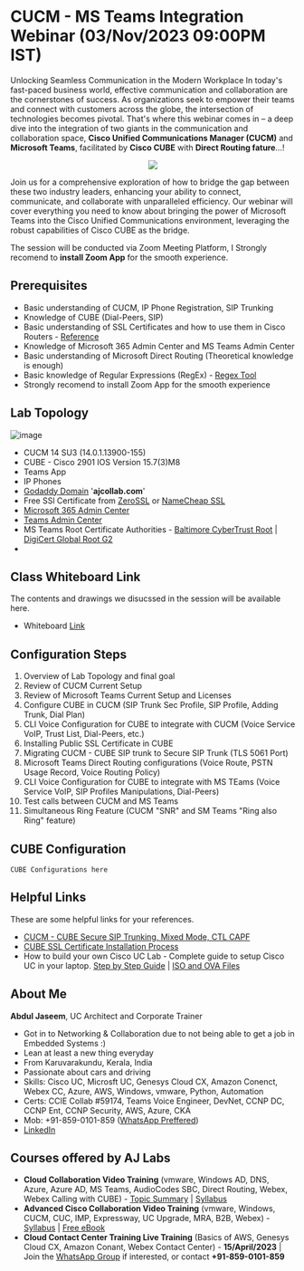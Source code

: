 # CUCM - MS Teams Integration Webinar (03/Nov/2023 09:00PM IST)
Unlocking Seamless Communication in the Modern Workplace
In today's fast-paced business world, effective communication and collaboration are the cornerstones of success. As organizations seek to empower their teams and connect with customers across the globe, the intersection of technologies becomes pivotal. That's where this webinar comes in – a deep dive into the integration of two giants in the communication and collaboration space, **Cisco Unified Communications Manager (CUCM)** and **Microsoft Teams**, facilitated by **Cisco CUBE** with **Direct Routing fature**...!

<p align="center" width="100%">
  <img src="https://github.com/vpjaseem/collaboration/assets/67306692/0ab235b3-62ba-4c54-b1ff-8ff9bfbfd655">
</p>

Join us for a comprehensive exploration of how to bridge the gap between these two industry leaders, enhancing your ability to connect, communicate, and collaborate with unparalleled efficiency. Our webinar will cover everything you need to know about bringing the power of Microsoft Teams into the Cisco Unified Communications environment, leveraging the robust capabilities of Cisco CUBE as the bridge.

The session will be conducted via Zoom Meeting Platform, I Strongly recomend to **install Zoom App** for the smooth experience.

## Prerequisites
- Basic understanding of CUCM, IP Phone Registration, SIP Trunking
- Knowledge of CUBE (Dial-Peers, SIP)
- Basic understanding of SSL Certificates and how to use them in Cisco Routers - [Reference](https://youtu.be/8pUtDOTw-HM)
- Knowledge of Microsoft 365 Admin Center and MS Teams Admin Center
- Basic understanding of Microsoft Direct Routing (Theoretical knowledge is enough)
- Basic knowledge of Regular Expressions (RegEx) - [Regex Tool](https://regex101.com/)
- Strongly recomend to install Zoom App for the smooth experience 
## Lab Topology
![image](https://github.com/vpjaseem/collaboration/assets/67306692/d813790e-c69d-47d7-a05b-2edf63fa0837)

- CUCM 14 SU3 (14.0.1.13900-155)
- CUBE - Cisco 2901 IOS Version 15.7(3)M8
- Teams App
- IP Phones
- [Godaddy Domain](https://www.godaddy.com/en-in) '**ajcollab.com**'
- Free SSl Certificate from [ZeroSSL](https://zerossl.com) or [NameCheap SSL](https://www.namecheap.com/security/ssl-certificates/comodo/positivessl/)
- [Microsoft 365 Admin Center](https://admin.microsoft.com/)
- [Teams Admin Center](https://admin.teams.microsoft.com/)
- MS Teams Root Certificate Authorities - [Baltimore CyberTrust Root](https://github.com/vpjaseem/collaboration/blob/main/YouTube/BaltimoreCyberTrustRoot.cer) | [DigiCert Global Root G2](https://github.com/vpjaseem/collaboration/blob/main/YouTube/DigiCertGlobalRootG2.cer) 
- 


## Class Whiteboard Link
The contents and drawings we disucssed in the session will be available here.
- Whiteboard [Link]([https://wbd.ms/share/v2/aHR0cHM6Ly93aGl0ZWJvYXJkLm1pY3Jvc29mdC5jb20vYXBpL3YxLjAvd2hpdGVib2FyZHMvcmVkZWVtL2IyNjRmYTdhYjgzZTQwM2FhYWQ5ZTMwZDM5ZTUyNTQ5X0JCQTcxNzYyLTEyRTAtNDJFMS1CMzI0LTVCMTMxRjQyNEUzRF9iMzFmOTRhZC1iZTEzLTQxZmUtYjQ2Ny03OWQwOTVmNDRhMWQ=](https://notability.com/n/2ENMinaEW4jAfuCk2Ig4vS))

## Configuration Steps
1. Overview of Lab Topology and final goal
2. Review of CUCM Current Setup
3. Review of Microsoft Teams Current Setup and Licenses
4. Configure CUBE in CUCM (SIP Trunk Sec Profile, SIP Profile, Adding Trunk, Dial Plan)
5. CLI Voice Configuration for CUBE to integrate with CUCM (Voice Service VoIP, Trust List, Dial-Peers, etc.)
6. Installing Public SSL Certificate in CUBE
7. Migrating CUCM - CUBE SIP trunk to Secure SIP Trunk (TLS 5061 Port)
8. Microsoft Teams Direct Routing configurations (Voice Route, PSTN Usage Record, Voice Routing Policy)
9. CLI Voice Configuration for CUBE to integrate with MS TEams (Voice Service VoIP, SIP Profiles Manipulations, Dial-Peers)
10. Test calls between CUCM and MS Teams
11. Simultaneous Ring Feature (CUCM "SNR" and SM Teams "Ring also Ring" feature)

## CUBE Configuration
```
CUBE Configurations here
```

## Helpful Links
These are some helpful links for your references. 
- [CUCM - CUBE Secure SIP Trunking, Mixed Mode, CTL CAPF](https://youtu.be/d6gZiEG2bMw)
- [CUBE SSL Certificate Installation Process](https://youtu.be/8pUtDOTw-HM)
- How to build your own Cisco UC Lab - Complete guide to setup Cisco UC in your laptop. [Step by Step Guide](https://github.com/vpjaseem/collaboration/blob/main/Webinars/Build%20Your%20Own%20Home%20UC%20Lab%20in%20vmware%20Workstation.pdf) | [ISO and OVA Files](https://drive.google.com/drive/folders/1y48f4B0yjkxXxRnu92a1jAAPajKTeshK?usp=sharing)

## About Me
**Abdul Jaseem**, UC Architect and Corporate Trainer
- Got in to Networking & Collaboration due to not being able to get a job in Embedded Systems :)
- Lean at least a new thing everyday
- From Karuvarakundu, Kerala, India
- Passionate about cars and driving
- Skills: Cisco UC, Microsft UC, Genesys Cloud CX, Amazon Conenct, Webex CC, Azure, AWS, Windows, vmware, Python, Automation
- Certs: CCIE Collab #59174, Teams Voice Engineer, DevNet, CCNP DC, CCNP Ent, CCNP Security, AWS, Azure, CKA
- Mob: +91-859-0101-859 ([WhatsApp Preffered](https://wa.me/+918590101859))<br>
- [LinkedIn](https://in.linkedin.com/in/abdul-jaseem)


## Courses offered by AJ Labs
- **Cloud Collaboration Video Training** (vmware, Windows AD, DNS, Azure, Azure AD, MS Teams, AudioCodes SBC, Direct Routing, Webex, Webex Calling with CUBE) - [Topic Summary](https://github.com/vpjaseem/collaboration/blob/main/Webinars/Cloud%20Collaboration%20Training%20AJ%20Labs%20Ad.pdf) | [Syllabus](https://github.com/vpjaseem/collaboration/blob/main/Webinars/AJ%20Labs%20Cloud%20Collaboration%20Syllabus.pdf) 
- **Advanced Cisco Collaboration Video Training** (vmware, Windows, CUCM, CUC, IMP, Expressway, UC Upgrade, MRA, B2B, Webex) - [Syllabus](https://github.com/vpjaseem/collaboration/blob/main/Webinars/Advanced%20Cisco%20Collaboration%20Syllabus.pdf) | [Free eBook](https://drive.google.com/file/d/15pI_tyxAFgSUHW8Qb9PuwGxCKUsSR4EM/view?usp=sharing)
- **Cloud Contact Center Training Live Training** (Basics of AWS, Genesys Cloud CX, Amazon Conant, Webex Contact Center) - **15/April/2023** | Join the [WhatsApp Group](https://chat.whatsapp.com/FjXHwk5QnPVCy0Oa2F7bS5) if interested, or contact **+91-859-0101-859**



